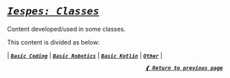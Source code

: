 [previous]: https://github.com/dreisss/iespes

# [**_`Iespes: Classes`_**](#iespes-classes)

Content developed/used in some classes.

This content is divided as below:

| [**_`Basic Coding`_**](./basic-coding/)
| [**_`Basic Robotics`_**](./basic-robotics/)
| [**_`Basic Kotlin`_**](./basic-kotlin/)
| [**_`Other`_**](./other/) |

<div align="right">

[**_`❰ Return to previous page`_**][previous]

</div>
